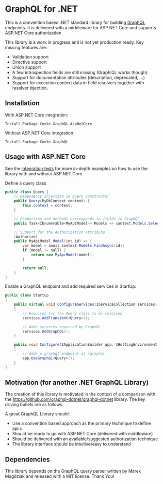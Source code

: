# GraphQL for .NET 
This is a convention based .NET standard library for building [GraphQL](http://graphql.org) endpoints. It is delivered with a middleware for ASP.NET Core and supports ASP.NET Core authorization.

This library is a work in progress and is not yet production ready. Key missing features are:

 * Validation support
 * Directive support
 * Union support
 * A few introspection fields are still missing (GraphiQL works though)
 * Support for documentation attributes (description, deprecated, ...)
 * Support for execution context data in field resolvers together with resolver injection.

## Installation

With ASP.NET Core integration:

```Install-Package Cooke.GraphQL.AspNetCore```

Without ASP.NET Core integration:

```Install-Package Cooke.GraphQL```

## Usage with ASP.NET Core

See the [integration tests](https://github.com/Cooke/graphql-plain-dotnet/tree/master/test/Cooke.GraphQL.AutoTests/IntegrationTests) for more in-depth examples on how to use the library with and without ASP.NET Core.

Define a query class:
```C#
public class Query {
    // Dependency injection in query constructor
    public Query(MyDbContext context) {
        this.context = context;
    }

    // Properties and methods corresponds to fields in GraphQL
    public Task<IEnumerable<MyApiModel>> Models => context.Models.Select(x => new MyApiModel(x)).ToArrayAsync();

    // Support for the Authorization attribute
    [Authorize]
    public MyApiModel Model(int id) => {
        var model = await context.Models.FindAsync(id);
        if (model != null) {
            return new MyApiModel(model);
        }

        return null;
    }
}
```

Enable a GraphQL endpoint and add required services in StartUp:
```C#
public class Startup
{
    public virtual void ConfigureServices(IServiceCollection services)
    {
        // Required for the Query class to be resolved
        services.AddTransient<Query>();

        // Adds services required by GraphQL
        services.AddGraphQL();
    }

    public void Configure(IApplicationBuilder app, IHostingEnvironment env, ILoggerFactory loggerFactory)
    {
        // Adds a graphql endpoint at /graphql
        app.UseGraphQL<Query>();
    }
}
```

## Motivation (for another .NET GraphQL Library) <a name="motivation"></a>
The creation of this library is motivated in the context of a comparison with the https://github.com/graphql-dotnet/graphql-dotnet library. The key driving bullets are as follows. 

A great GraphQL Library should:

* Use a convention based approach as the primary technique to define api:s
* Should be ready to go with ASP.NET Core (delivered with middleware)
* Should be delivered with an available/suggested authorization technique
* The library interface should be intuitive/easy to understand

## Dependencies

This library depends on the GraphQL query parser written by Marek Magdziak and released with a MIT license. Thank You!
